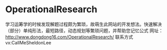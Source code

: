 # OperationalResearch
学习运筹学的时候发现解题过程颇为繁琐，故萌生此网站的开发想法。快速解决（部分）单纯形法，最短路径，动态规划等繁琐问题，并帮助您记忆公式
网址：http://www.dongdong16.com/OperationalResearch/
联系方式vx:CallMeSheldonLee
